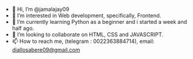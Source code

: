 - 👋 Hi, I’m @jamalajay09
- 👀 I’m interested in Web development, specifically, Frontend.
- 🌱 I’m currently learning Python as a beginner and i started a week and half ago.
- 💞️ I’m looking to collaborate on HTML, CSS and JAVASCRIPT.
- 📫 How to reach me, (telegram : 0022363884714), email: diallosabere09@gmail.com 
<!---
jamalajay09/jamalajay09 is a ✨ special ✨ repository because its `README.md` (this file) appears on your GitHub profile.
You can click the Preview link to take a look at your changes.
--->
